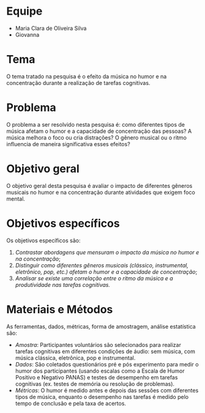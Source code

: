 # Equipe

* Maria Clara de Oliveira Silva
* Giovanna


# Tema
O tema tratado na pesquisa é o efeito da música no humor e na concentração durante a realização de tarefas cognitivas.

# Problema
O problema a ser resolvido nesta pesquisa é: como diferentes tipos de música afetam o humor e a capacidade de concentração das pessoas? A música melhora o foco ou cria distrações? O gênero musical ou o ritmo influencia de maneira significativa esses efeitos?

# Objetivo geral
O objetivo geral desta pesquisa é avaliar o impacto de diferentes gêneros musicais no humor e na concentração durante atividades que exigem foco mental.

# Objetivos específicos
Os objetivos específicos são:
1. _Contrastar abordagens que mensuram o impacto da música no humor e na concentração_;
2. _Distinguir como diferentes gêneros musicais (clássico, instrumental, eletrônico, pop, etc.) afetam o humor e a capacidade de concentração_;
3. _Analisar se existe uma correlação entre o ritmo da música e a produtividade nas tarefas cognitivas._
   
# Materiais e Métodos
As ferramentas, dados, métricas, forma de amostragem, análise estatística são:
* *Amostra*: Participantes voluntários são selecionados para realizar tarefas cognitivas em diferentes condições de áudio: sem música, com música clássica, eletrônica, pop e instrumental.
* *Dados*: São coletados questionários pré e pós experimento para medir o humor dos participantes (usando escalas como a Escala de Humor Positivo e Negativo  PANAS) e testes de desempenho em tarefas cognitivas (ex. testes de memória ou resolução de problemas).
* *Métricas*: O humor é medido antes e depois das sessões com diferentes tipos de música, enquanto o desempenho nas tarefas é medido pelo tempo de conclusão e pela taxa de acertos.
